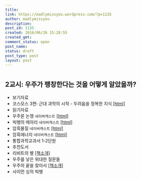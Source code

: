```yaml
---
title: 
link: https://madlymissyou.wordpress.com/?p=1135
author: madlymissyou
description: 
post_id: 1135
created: 2016/06/26 15:28:55
created_gmt: 
comment_status: open
post_name: 
status: draft
post_type: post
layout: post
---
```


# 

## 2교시: 우주가 팽창한다는 것을 어떻게 알았을까?

  * 보기자료
  * 코스모스 3편: 근대 과학의 시작 - 두려움을 정복한 지식 [[html]](http://navercast.naver.com/contents.nhn?rid=57&contents_id=51996)
  * 읽기자료
  * 우주론 논쟁 `네이버캐스트` [[html]](http://navercast.naver.com/contents.nhn?rid=20&contents_id=1321)
  * 빅뱅의 메아리 `네이버캐스트` [[html]](http://navercast.naver.com/contents.nhn?rid=20&contents_id=1603)
  * 암흑물질 `네이버캐스트` [[html]](http://navercast.naver.com/contents.nhn?rid=20&contents_id=11)
  * 암흑에너지 `네이버캐스트` [[html]](http://navercast.naver.com/contents.nhn?rid=20&contents_id=57)
  * 통합과학교과서 1-2단원
  * 추천도서
  * 리비트의 별 [[책소개]](http://book.naver.com/bookdb/book_detail.nhn?bid=6748803)
  * 우주를 낳은 위대한 질문들
  * 우주의 끝을 찾아서 [[책소개]](http://book.naver.com/bookdb/book_detail.nhn?bid=7601986)
  * 사이먼 싱의 빅뱅
